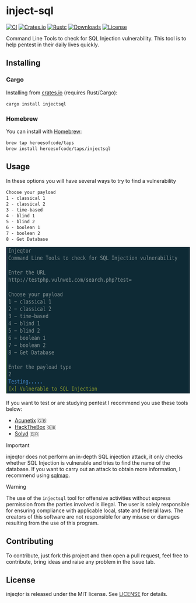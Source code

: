 # inject-sql

[![CI](https://github.com/heroesofcode/injeqtor/actions/workflows/CI.yml/badge.svg)](https://github.com/heroesofcode/injeqtor/actions/workflows/CI.yml)
[![Crates.io](https://img.shields.io/crates/v/injeqtor)](https://crates.io/crates/injeqtor)
[![Rustc](https://img.shields.io/badge/rustc-1.74.1-blue.svg?logo=rust&logoColor=orange)](https://img.shields.io/badge/rustc-1.70.0-blue.svg?logo=rust&logoColor=orange)
[![Downloads](https://img.shields.io/crates/d/injeqtor.svg?logo=rust&logoColor=orange)](https://crates.io/crates/injeqtor)
[![License](https://img.shields.io/github/license/heroesofcode/injeqtor.svg)](https://github.com/heroesofcode/injeqtor/blob/main/LICENSE)

Command Line Tools to check for SQL Injection vulnerability. This tool is to help pentest in their daily lives quickly.

## Installing

### Cargo
Installing from [crates.io](https://crates.io/) (requires Rust/Cargo):

```shell
cargo install injectsql
```

### Homebrew
You can install with [Homebrew](https://brew.sh/):

```shell
brew tap heroesofcode/taps
brew install heroesofcode/taps/injectsql
```

## Usage
In these options you will have several ways to try to find a vulnerability

```
Choose your payload
1 - classical 1
2 - classical 2
3 - time-based
4 - blind 1
5 - blind 2
6 - boolean 1
7 - boolean 2
8 - Get Database
```

<img src="https://github.com/heroesofcode/inject-sql/blob/main/assets/example.png?raw=true" height=400>

If you want to test or are studying pentest I recommend you use these tools below:

- [Acunetix](http://testphp.vulnweb.com/) 🇬🇧
- [HackTheBox](https://www.hackthebox.com/) 🇬🇧
- [Solyd](https://solyd.com.br/ead/) 🇧🇷

> [!IMPORTANT] 
> injeqtor does not perform an in-depth SQL injection attack, it only checks whether SQL Injection is vulnerable and tries to find the name of the database. If you want to carry out an attack to obtain more information, I recommend using [sqlmap](https://github.com/sqlmapproject/sqlmap).

> [!WARNING]
> The use of the `injectsql` tool for offensive activities without express permission from the parties involved is illegal. The user is solely responsible for ensuring compliance with applicable local, state and federal laws. The creators of this software are not responsible for any misuse or damages resulting from the use of this program.

## Contributing

To contribute, just fork this project and then open a pull request, feel free to contribute, bring ideas and raise any problem in the issue tab.

## License

injeqtor is released under the MIT license. See [LICENSE](https://github.com/heroesofcode/injector/blob/main/LICENSE) for details.
